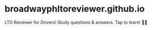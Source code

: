 # broadwayphltoreviewer.github.io
LTO Reviewer for Drivers! Study questions &amp; answers. Tap to learn! 🚗💡
